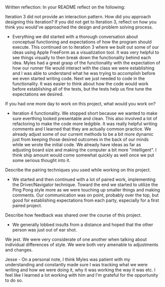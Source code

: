  Written reflection:
In your README reflect on the following:

Iteration 3 did not provide an interaction pattern. How did you approach designing this iteration? If you did not get to Iteration 3, reflect on how you think you would've approached the design and problem solving process.

  - Everything we did started with a thorough conversation about conceptual functioning and expectations of how the program should execute. This continued on to iteration 3 where we built out some of our ideas using Apple FreeForm as a visualization tool. It was very helpful to see things visually to then break down the functionality behind each idea. Myles had a great grasp of the functionality with the expectation of how our runner file would interact with the class we were establishing and I was able to understand what he was trying to accomplish before we even started writing code. Next we just needed to code in the functionality. It was easier to think about how the code would work before establishing all of the tests, but the tests help us fine tune the expectations we desired.

If you had one more day to work on this project, what would you work on?

  - Iteration 4 functionality. We stopped short because we wanted to make sure everthing looked presentable and clean. This also involved a lot of refactoring to make the code more ledgible. It was really helpful writing comments and I learned that they are actually common practice. We already adjust some of our current methods to be a bit more dynamic just from keeping those desired outcomes in the back of our minds while we wrote the initial code. We already have ideas as far as adjusting board size and making the computer a bit more "intelligent". I think ship amount would come somewhat quickly as well once we put some serious thought into it.

Describe the pairing techniques you used while working on this project.

  - We started and then continued with a lot of paired work, implementing the Driver/Navigator technique. Toward the end we started to utilize the Ping Pong style more as we were touching up smaller things and making comments. Our communication was on point, probably over the top, but good for establishing expectations from each party, especially for a first paired project.

Describe how feedback was shared over the course of this project.

  - We generally lobbed insults from a distance and hoped that the other person was just out of ear shot.

  We jest. We were very considerate of one another when talking about individual differences of style. We were both very amenable to adjustments and changes.

  Jesse - On a personal note, I think Myles was patient with my understanding and constantly made sure I was tracking what we were writing and how we were doing it, why it was working the way it was etc. I feel like I learned a lot working with him and I'm grateful for the opportunity to do so.